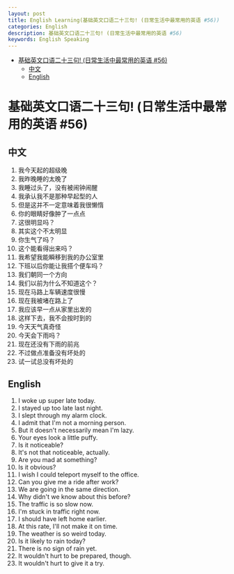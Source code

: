 ```yaml
---
layout: post
title: English Learning(基础英文口语二十三句! (日常生活中最常用的英语 #56))
categories: English
description: 基础英文口语二十三句! (日常生活中最常用的英语 #56)
keywords: English Speaking
---
```


<!-- START doctoc generated TOC please keep comment here to allow auto update -->
<!-- DON'T EDIT THIS SECTION, INSTEAD RE-RUN doctoc TO UPDATE -->


- [基础英文口语二十三句! (日常生活中最常用的英语 #56)](#%E5%9F%BA%E7%A1%80%E8%8B%B1%E6%96%87%E5%8F%A3%E8%AF%AD%E4%BA%8C%E5%8D%81%E4%B8%89%E5%8F%A5-%E6%97%A5%E5%B8%B8%E7%94%9F%E6%B4%BB%E4%B8%AD%E6%9C%80%E5%B8%B8%E7%94%A8%E7%9A%84%E8%8B%B1%E8%AF%AD-56)
  - [中文](#%E4%B8%AD%E6%96%87)
  - [English](#english)

<!-- END doctoc generated TOC please keep comment here to allow auto update -->

# 基础英文口语二十三句! (日常生活中最常用的英语 #56)

## 中文

1. 我今天起的超级晚
2. 我昨晚睡的太晚了
3. 我睡过头了，没有被闹钟闹醒
4. 我承认我不是那种早起型的人
5. 但是这并不一定意味着我很懒惰
6. 你的眼睛好像肿了一点点
7. 这很明显吗？
8. 其实这个不太明显
9. 你生气了吗？
10. 这个能看得出来吗？
11. 我希望我能瞬移到我的办公室里
12. 下班以后你能让我搭个便车吗？
13. 我们朝同一个方向
14. 我们以前为什么不知道这个？
15. 现在马路上车辆速度很慢
16. 现在我被堵在路上了
17. 我应该早一点从家里出发的
18. 这样下去，我不会按时到的
19. 今天天气真奇怪
20. 今天会下雨吗？
21. 现在还没有下雨的前兆
22. 不过做点准备没有坏处的
23. 试一试总没有坏处的


## English

1. I woke up super late today.
2. I stayed up too late last night.
3. I slept through my alarm clock.
4. I admit that I'm not a morning person.
5. But it doesn't necessarily mean I'm lazy.
6. Your eyes look a little puffy.
7. Is it noticeable?
8. It's not that noticeable, actually.
9. Are you mad at something?
10. Is it obvious?
11. I wish I could teleport myself to the office.
12. Can you give me a ride after work?
13. We are going in the same direction.
14. Why didn't we know about this before?
15. The traffic is so slow now.
16. I'm stuck in traffic right now.
17. I should have left home earlier.
18. At this rate, I'll not make it on time.
19. The weather is so weird today.
20. Is it likely to rain today?
21. There is no sign of rain yet.
22. It wouldn't hurt to be prepared, though.
23. It wouldn't hurt to give it a try.